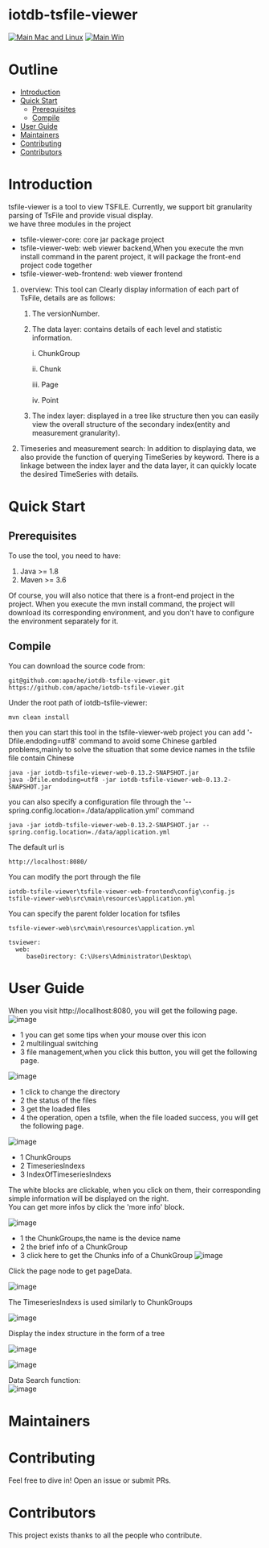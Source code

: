 <!--

    Licensed to the Apache Software Foundation (ASF) under one
    or more contributor license agreements.  See the NOTICE file
    distributed with this work for additional information
    regarding copyright ownership.  The ASF licenses this file
    to you under the Apache License, Version 2.0 (the
    "License"); you may not use this file except in compliance
    with the License.  You may obtain a copy of the License at

        http://www.apache.org/licenses/LICENSE-2.0

    Unless required by applicable law or agreed to in writing,
    software distributed under the License is distributed on an
    "AS IS" BASIS, WITHOUT WARRANTIES OR CONDITIONS OF ANY
    KIND, either express or implied.  See the License for the
    specific language governing permissions and limitations
    under the License.

-->

# iotdb-tsfile-viewer
[![Main Mac and Linux](https://github.com/apache/iotdb/actions/workflows/main-unix.yml/badge.svg)](https://github.com/apache/iotdb/actions/workflows/main-unix.yml)
[![Main Win](https://github.com/apache/iotdb/actions/workflows/main-win.yml/badge.svg)](https://github.com/apache/iotdb/actions/workflows/main-win.yml)
# Outline
- [Introduction](#Introduction)
- [Quick Start](#quick-start)
    - [Prerequisites](#Prerequisites)
    - [Compile](#Compile)
- [User Guide](#user-guide)
- [Maintainers](#Maintainers)
- [Contributing](#Contributing)
- [Contributors](#Contributors)
# Introduction
tsfile-viewer is a tool to view TSFILE. Currently, we support bit granularity parsing of TsFile and provide visual display.  
we have three modules in the project
- tsfile-viewer-core: core jar package project
- tsfile-viewer-web: web viewer backend,When you execute the mvn install command in the parent project, it will package the front-end project code together
- tsfile-viewer-web-frontend: web viewer frontend

1. overview: This tool can Clearly display information of each part of TsFile, details are as follows:
    1. The versionNumber.
    2. The data layer: contains details of each level and statistic information.

       i. ChunkGroup

       ii. Chunk

       iii. Page

       iv. Point
    3. The index layer: displayed in a tree like structure then you can easily view the overall structure of the secondary
       index(entity and measurement granularity).

2. Timeseries and measurement search: In addition to displaying data, we also provide the function of querying TimeSeries by keyword. There is a linkage
   between the index layer and the data layer, it can quickly locate the desired TimeSeries with details.

<!-- 3. The encoding and compression type of a timeseries analysis: tsfile-mt provide the analysis of the current timeseries encoding and compression. In addition, tsfile-mt also provide the analysis
   of the combination of various encoding and compression types of the timeseries. -->

# Quick Start
## Prerequisites
To use the tool, you need to have:
1. Java >= 1.8 
2. Maven >= 3.6  

Of course, you will also notice that there is a front-end project in the project. When you execute the mvn install command, the project will download its corresponding environment, and you don't have to configure the environment separately for it.
## Compile
You can download the source code from:
```
git@github.com:apache/iotdb-tsfile-viewer.git
https://github.com/apache/iotdb-tsfile-viewer.git
```
Under the root path of iotdb-tsfile-viewer:
```
mvn clean install
```
then you can start this tool in the tsfile-viewer-web project 
you can add '-Dfile.endoding=utf8' command to avoid some Chinese garbled problems,mainly to solve the situation that some device names in the tsfile file contain Chinese
```
java -jar iotdb-tsfile-viewer-web-0.13.2-SNAPSHOT.jar
java -Dfile.endoding=utf8 -jar iotdb-tsfile-viewer-web-0.13.2-SNAPSHOT.jar
```

you can also specify a configuration file through the '--spring.config.location=./data/application.yml' command  
```
java -jar iotdb-tsfile-viewer-web-0.13.2-SNAPSHOT.jar --spring.config.location=./data/application.yml
```
The default url is
```
http://localhost:8080/
```
You can modify the port through the file
```
iotdb-tsfile-viewer\tsfile-viewer-web-frontend\config\config.js
tsfile-viewer-web\src\main\resources\application.yml
```
You can specify the parent folder location for tsfiles
```
tsfile-viewer-web\src\main\resources\application.yml

tsviewer:
  web:
     baseDirectory: C:\Users\Administrator\Desktop\
```

# User Guide

When you visit http://locallhost:8080, you will get the following page.  
![image](/imgs/entry.png)  
- 1 you can get some tips when your mouse over this icon
- 2 multilingual switching
- 3 file management,when you click this button, you will get the following page.  

![image](/imgs/file-management.png)
- 1 click to change the directory
- 2 the status of the files
- 3 get the loaded files
- 4 the operation, open a tsfile, when the file loaded success, you will get the following page.  

![image](/imgs/overview-tsfile.png)
- 1 ChunkGroups
- 2 TimeseriesIndexs
- 3 IndexOfTimeseriesIndexs  

The white blocks are clickable, when you click on them, their corresponding simple information will be displayed on the right.  
You can get more infos by click the 'more info' block.  

![image](/imgs/chunkgroup.png)  

- 1 the ChunkGroups,the name is the device name
- 2 the brief info of a ChunkGroup
- 3 click here to get the Chunks info of a ChunkGroup
![image](/imgs/chunkinfo.png)  

Click the page node to get pageData.  

![image](/imgs/pagedata.png)

The TimeseriesIndexs is used similarly to ChunkGroups  

![image](/imgs/timeseriesindex.png)

Display the index structure in the form of a tree  

![image](/imgs/indexoftimeseriesindex.png)

![image](/imgs/indexoftimeseriesindex-chunk.png)

Data Search function:  
![image](/imgs/datasearch.png) 


# Maintainers

# Contributing
Feel free to dive in! Open an issue or submit PRs.
# Contributors
This project exists thanks to all the people who contribute.
